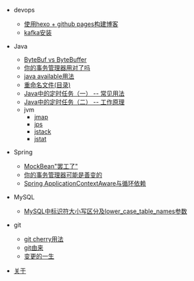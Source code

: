* devops
	- [使用hexo + github pages构建博客](posts/build-blog-using-hexo-and-github-pages)
	- [kafka安装](posts/setup-kafka)

* Java
	- [ByteBuf vs ByteBuffer](posts/ByteBuf-vs-ByteBuffer)
	- [你的事务管理器用对了吗](posts/do-you-use-correct-transaction-manager)
	- [java available用法](posts/java-available-usage)
	- [重命名文件(目录)](posts/rename-file-or-directory-in-java)
	- [Java中的定时任务（一） -- 常见用法](posts/schedule-usage-in-java)
	- [Java中的定时任务（二） -- 工作原理](posts/how-schedule-work-in-java)
	- jvm
		- [jmap](posts/jmap)
		- [jps](posts/jps)
		- [jstack](posts/jstack)
		- [jstat](posts/jstat)

* Spring
	- [MockBean"罢工了"](posts/mockbean-not-working)
	- [你的事务管理器可能是善变的](posts/OpenEntityManagerInViewInterceptor)
	- [Spring ApplicationContextAware与循环依赖](posts/spring-applicationcontextaware)

* MySQL
	- [MySQL中标识符大小写区分及lower_case_table_names参数](posts/identifier-case-sensitivity-in-mysql)
	
* git
	- [git cherry用法](posts/git-cherry-usage)
	- [git由来](posts/graphical-git-introduction)
	- [变更的一生](posts/graphical-git-workspace)
	
* [关于](posts/about-me)
